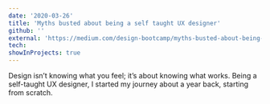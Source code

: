 ```yaml
---
date: '2020-03-26'
title: 'Myths busted about being a self taught UX designer'
github: ''
external: 'https://medium.com/design-bootcamp/myths-busted-about-being-a-self-taught-ux-designer-4f1189425305'
tech:
showInProjects: true
---
```


Design isn’t knowing what you feel; it’s about knowing what works. Being a self-taught UX designer, I started my journey about a year back, starting from scratch.
